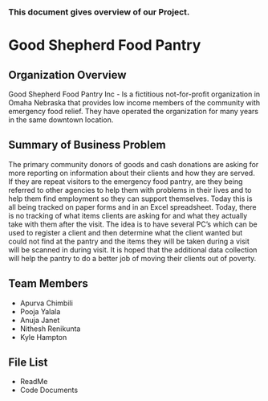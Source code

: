 ### This document gives overview of our Project.
# Good Shepherd Food Pantry

## Organization Overview
Good Shepherd Food Pantry Inc - Is a fictitious not-for-profit organization in Omaha Nebraska that provides low income members of the community with emergency food relief.  They have operated the organization for many years in the same downtown location. 
 
## Summary of Business Problem
The primary community donors of goods and cash donations are asking for more reporting on information about their clients and how they are served.  If they are repeat visitors to the emergency food pantry, are they being referred to other agencies to help them with problems in their lives and to help them find employment so they can support themselves. Today this is all being tracked on paper forms and in an Excel spreadsheet.  Today, there is no tracking of what items clients are asking for and what they actually take with them after the visit. 
The idea is to have several PC’s which can be used to register a client and then determine what the client wanted but could not find at the pantry and the items they will be taken during a visit will be scanned in during visit. It is hoped that the additional data collection will help the pantry to do a better job of moving their clients out of poverty.


## Team Members
* Apurva Chimbili
* Pooja Yalala
* Anuja Janet
* Nithesh Renikunta
* Kyle Hampton

## File List
* ReadMe
* Code Documents


